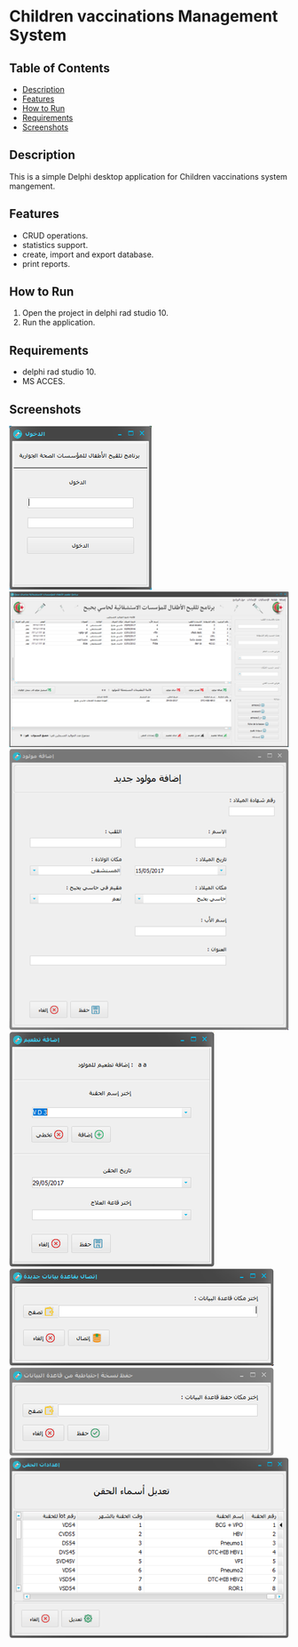 # Children vaccinations Management System

## Table of Contents
- [Description](#description)
- [Features](#features)
- [How to Run](#how-to-run)
- [Requirements](#requirements)
- [Screenshots](#screenshots)

## Description
This is a simple Delphi desktop application for Children vaccinations system mangement.

## Features
- CRUD operations.
- statistics support.
- create, import and export database. 
- print reports.

## How to Run
1. Open the project in delphi rad studio 10.
2. Run the application.

## Requirements
- delphi rad studio 10.
- MS ACCES.


## Screenshots
![Login Screen](Screenshots/1.PNG)
![Main Screen](Screenshots/2.PNG)
![New Child Screen](Screenshots/3.PNG)
![New Vaccin Screen](Screenshots/4.PNG)
![New db Screen](Screenshots/5.PNG)
![Save db Screen](Screenshots/6.PNG)
![Injection List Screen](Screenshots/7.PNG)
